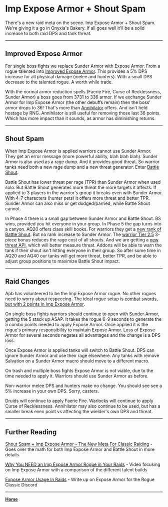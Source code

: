 # Imp Expose Armor + Shout Spam

There's a new raid meta on the scene. Imp Expose Armor + Shout Spam. We're giving it a go in Onyxia's Bakery. If all goes well it'll be a solid increase to both raid DPS and tank threat.

*****

## Improved Expose Armor

For single boss fights we replace Sunder Armor with Expose Armor. From a rogue talented into [Improved Expose Armor](https://classic.wowhead.com/spell=14169/improved-expose-armor). This provides a 5% DPS increase for all physical damage (melee and hunters). With a small DPS decrease to the talented rogue. A worth while trade.

With the normal armor reduction spells (Faerie Fire, Curse of Recklessness, Sunder Armor) a boss goes from 3731 to 336 armor. If we exchange Sunder Armor for Imp Expose Armor (the other debuffs remain) then the boss' armor drops to 36! That's more than [Annihilator](https://classic.wowhead.com/item=12798/annihilator) offers. And isn't held hostage by RNG. Annihilator is still useful for removing those last 36 points. Which has more impact than it sounds, as armor has diminishing returns.

*****

## Shout Spam

When Imp Expose Armor is applied warriors cannot use Sunder Armor. They get an error message (more powerful ability, blah blah blah). Sunder Armor is also used as a rage dump. And it provides good threat. So warrior tanks need both a new rage dump and a new threat generator. Enter [Battle Shout]( https://classic.wowhead.com/spell=27578/battle-shout).

Battle Shout has lower threat per rage (TPR) than Sunder Armor when used solo. But Battle Shout generates more threat the more targets it affects. If applied to 3 players in the warrior's group it breaks even with Sunder Armor. With 4-7 characters (hunter pets) it offers more threat and better TPR. Sunder Armor can also miss or get dodged/parried, while Battle Shout cannot.

In Phase 4 there is a small gap between Sunder Armor and Battle Shout. BS wins, provided you hit everyone in your group. In Phase 5 the gap turns into a canyon. AQ20 offers class skill books. For warriors they get a [new rank of Battle Shout]( https://classic.wowhead.com/item=21298/manual-of-battle-shout-vii). But no rank increase to Sunder Armor. The [warrior Tier 2.5]( https://classic.wowhead.com/item-set=496/conquerors-battlegear) 3-piece bonus reduces the rage cost of all shouts. And we are getting a [new threat API]( https://us.forums.blizzard.com/en/wow/t/ptr-patch-notes-wow-classic-version-1135/553585), which will better measure threat. Addons will be able to warn the tank if their shout isn't hitting everyone in their group. So after some time in AQ20 and AQ40 our tanks will get more threat, better TPR, and be able to adjust group positions to maximize Battle Shout impact.

*****

## Raid Changes

Apb has volunteered to be the Imp Expose Armor rogue. No other rogues need to worry about respeccing. The ideal rogue setup is [combat swords, but with 2 points in Imp Expose Armor]( https://classic.wowhead.com/talent-calc/rogue/00502312501-3203050020050150231).

On single boss fights warriors should continue to open with Sunder Armor, getting the 5 stack up ASAP. It takes the rogue 6-9 seconds to generate the 5 combo points needed to apply Expose Armor. Once applied it is the rogue's primary responsibility to maintain Expose Armor. Loss of Expose Armor for several seconds negates all advantages and the change is a DPS loss.

Once Expose Armor is applied tanks will switch to Battle Shout. DPS can ignore Sunder Armor and use their rage elsewhere. Any tanks with remove Salvation on a Sunder Armor macro should move to a different macro.

On trash and multiple boss fights Expose Armor is not viable, due to the time needed to apply it. Warriors should use Sunder Armor as before.

Non-warrior melee DPS and hunters make no change. You should see see a 5% increase in your own DPS. Sorry, casters.

Druids will continue to apply Faerie Fire. Warlocks will continue to apply Curse of Recklessness. Annihilator may also continue to be used, but has a smaller break even point vs affecting the wielder's own DPS and threat.

*****

## Further Reading

[Shout Spam + Imp Expose Armor - The New Meta For Classic Raiding](https://www.reddit.com/r/classicwow/comments/hgaer3/shout_spam_imp_expose_armor_the_new_meta_for/) - Goes over the math for both Imp Expose Armor and Battle Shout in more details

[Why You NEED an Imp Expose Armor Rogue in Your Raids](https://www.youtube.com/watch?v=xAYveMlJdqk) - Video focusing on Imp Expose Armor with a comparison of the different talent builds

[Expose Armor Usage In Raids](https://discordapp.com/channels/253211161850281995/253211693302153217/724639603117523035) - Write up on Expose Armor for the Rogue Classic Discord

*****

**[Home](https://queuebitt.github.io/)**
